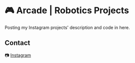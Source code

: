 # 🎮 Arcade | Robotics Projects
Posting my Instagram projects' description and code in here.

## Contact
📷 [Instagram](https://www.instagram.com/____arcade____/)
